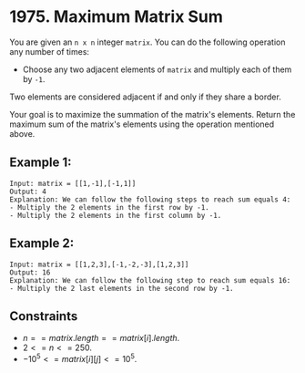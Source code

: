 # 1975. Maximum Matrix Sum

You are given an `n x n` integer `matrix`. You can do the following operation any number of times:

- Choose any two adjacent elements of `matrix` and multiply each of them by `-1`.

Two elements are considered adjacent if and only if they share a border.

Your goal is to maximize the summation of the matrix's elements. Return the maximum sum of the matrix's elements using the operation mentioned above.

## Example 1:

```
Input: matrix = [[1,-1],[-1,1]]
Output: 4
Explanation: We can follow the following steps to reach sum equals 4:
- Multiply the 2 elements in the first row by -1.
- Multiply the 2 elements in the first column by -1.
```

## Example 2:

```
Input: matrix = [[1,2,3],[-1,-2,-3],[1,2,3]]
Output: 16
Explanation: We can follow the following step to reach sum equals 16:
- Multiply the 2 last elements in the second row by -1.
```

## Constraints

- $n == matrix.length == matrix[i].length$.
- $2 <= n <= 250$.
- $-10^5 <= matrix[i][j] <= 10^5$.
